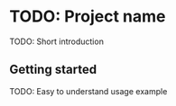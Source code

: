 # TODO: Project name
TODO: Short introduction

## Getting started
TODO: Easy to understand usage example